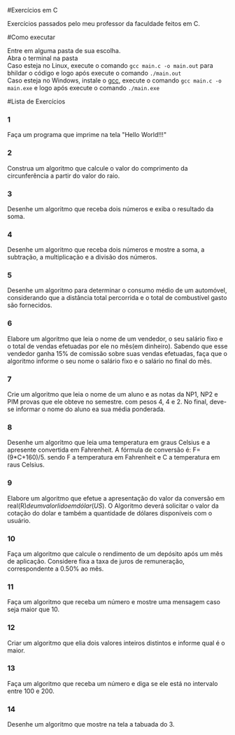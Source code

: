 #Exercícios em C

Exercícios passados pelo meu professor da faculdade feitos em C.

#Como executar

Entre em alguma pasta de sua escolha.<br/>
Abra o terminal na pasta<br/>
Caso esteja no Linux, execute o comando `gcc main.c -o main.out` para bhildar o código e logo após execute o comando `./main.out`<br/>
Caso esteja no Windows, instale o [gcc](https://wldomiciano.com/instalando-gcc-no-windows-com-mingw/), execute o comando `gcc main.c -o main.exe` e logo após execute o comando `./main.exe`

#Lista de Exercícios

### 1

Faça um programa que imprime na tela "Hello World!!!"

### 2

Construa um algoritmo que calcule o valor do comprimento da circunferência a partir do valor do raio.

### 3

Desenhe um algoritmo que receba dois números e exiba o resultado da soma.

### 4

Desenhe um algoritmo que receba dois números e mostre a soma, a subtração, a multiplicação e a divisão dos números.

### 5

Desenhe um algoritmo para determinar o consumo médio de um automóvel, considerando que a distância total percorrida e o total de combustível gasto são fornecidos.

### 6

Elabore um algoritmo que leia o nome de um vendedor, o seu salário fixo e o total de vendas efetuadas por ele no mês(em dinheiro). Sabendo que esse vendedor ganha 15% de comissão sobre suas vendas efetuadas, faça que o algoritmo informe o seu nome o salário fixo e o salário no final do mês.

### 7

Crie um algoritmo que leia o nome de um aluno e as notas da NP1, NP2 e PIM provas que ele obteve no semestre. com pesos 4, 4 e 2. No final, deve-se informar o nome do aluno ea sua média ponderada.

### 8

Desenhe um algoritmo que leia uma temperatura em graus Celsius e a apresente convertida em Fahrenheit. A fórmula de conversão é: F=(9\*C+160)/5. sendo F a temperatura em Fahrenheit e C a temperatura em raus Celsius.

### 9

Elabore um algoritmo que efetue a apresentação do valor da conversão em real(R$) de um valor lido em dólar(US$). O Algoritmo deverá solicitar o valor da cotação do dolar e também a quantidade de dólares disponíveis com o usuário.

### 10

Faça um algoritmo que calcule o rendimento de um depósito após um mês de aplicação. Considere fixa a taxa de juros de remuneração, correspondente a 0.50% ao mês.

### 11

Faça um algoritmo que receba um número e mostre uma mensagem caso seja maior que 10.

### 12

Criar um algoritmo que elia dois valores inteiros distintos e informe qual é o maior.

### 13

Faça um algoritmo que receba um número e diga se ele está no intervalo entre 100 e 200.

### 14

Desenhe um algoritmo que mostre na tela a tabuada do 3.
